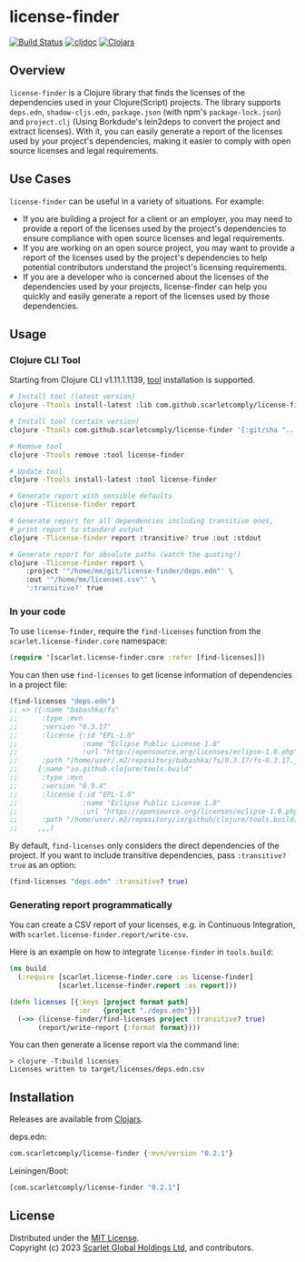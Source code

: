 # license-finder

[![Build Status](https://img.shields.io/github/actions/workflow/status/scarletcomply/license-finder/ci.yml?branch=main)](https://github.com/scarletcomply/license-finder/actions)
[![cljdoc](https://cljdoc.org/badge/com.scarletcomply/license-finder)][cljdoc]
[![Clojars](https://img.shields.io/clojars/v/com.scarletcomply/license-finder.svg)][clojars]

## Overview

`license-finder` is a Clojure library that finds the licenses of the dependencies used in your Clojure(Script) projects. The library supports `deps.edn`, `shadow-cljs.edn`, `package.json` (with npm's `package-lock.json`) and `project.clj` (Using Borkdude's lein2deps to convert the project and extract licenses). With it, you can easily generate a report of the licenses used by your project's dependencies, making it easier to comply with open source licenses and legal requirements.


## Use Cases

`license-finder` can be useful in a variety of situations. For example:

- If you are building a project for a client or an employer, you may need to provide a report of the licenses used by the project's dependencies to ensure compliance with open source licenses and legal requirements.
- If you are working on an open source project, you may want to provide a report of the licenses used by the project's dependencies to help potential contributors understand the project's licensing requirements.
- If you are a developer who is concerned about the licenses of the dependencies used by your projects, license-finder can help you quickly and easily generate a report of the licenses used by those dependencies.

## Usage

### Clojure CLI Tool

Starting from Clojure CLI v1.11.1.1139,
[tool](https://clojure.org/reference/deps_and_cli#tool_install)
installation is supported.

```bash
# Install tool (latest version)
clojure -Ttools install-latest :lib com.github.scarletcomply/license-finder :as license-finder

# Install tool (certain version)
clojure -Ttools com.github.scarletcomply/license-finder '{:git/sha "..."}' :as license-finder

# Remove tool
clojure -Ttools remove :tool license-finder

# Update tool
clojure -Ttools install-latest :tool license-finder

# Generate report with sensible defaults
clojure -Tlicense-finder report

# Generate report for all dependencies including transitive ones,
# print report to standard output
clojure -Tlicense-finder report :transitive? true :out :stdout

# Generate report for absolute paths (watch the quoting!)
clojure -Tlicense-finder report \
    :project '"/home/me/git/license-finder/deps.edn"' \
    :out '"/home/me/licenses.csv"' \
    ':transitive?' true
```

### In your code

To use `license-finder`, require the `find-licenses` function from the `scarlet.license-finder.core` namespace:

```clojure
(require '[scarlet.license-finder.core :refer [find-licenses]])
```

You can then use `find-licenses` to get license information of dependencies in a project file:

```clojure
(find-licenses "deps.edn")
;; => ({:name "babashka/fs"
;;      :type :mvn
;;      :version "0.3.17"
;;      :license {:id "EPL-1.0"
;;                :name "Eclipse Public License 1.0"
;;                :url "http://opensource.org/licenses/eclipse-1.0.php"}
;;      :path "/home/user/.m2/repository/babashka/fs/0.3.17/fs-0.3.17.jar"}
;;     {:name "io.github.clojure/tools.build"
;;      :type :mvn
;;      :version "0.9.4"
;;      :license {:id "EPL-1.0"
;;                :name "Eclipse Public License 1.0"
;;                :url "https://opensource.org/licenses/eclipse-1.0.php"}
;;      :path "/home/user/.m2/repository/io/github/clojure/tools.build/0.9.4/tools.build-0.9.4.jar"}
;;     ,,,)
```

By default, `find-licenses` only considers the direct dependencies of the project. If you want to include transitive dependencies, pass `:transitive? true` as an option:


```clojure
(find-licenses "deps.edn" :transitive? true)
```

### Generating report programmatically

You can create a CSV report of your licenses, e.g. in Continuous Integration,
with `scarlet.license-finder.report/write-csv`.

Here is an example on how to integrate `license-finder` in `tools.build`:

```clojure
(ns build
  (:require [scarlet.license-finder.core :as license-finder]
            [scarlet.license-finder.report :as report]))

(defn licenses [{:keys [project format path]
                 :or   {project "./deps.edn"}}]
  (->> (license-finder/find-licenses project :transitive? true)
       (report/write-report {:format format})))
```

You can then generate a license report via the command line:

```
> clojure -T:build licenses
Licenses written to target/licenses/deps.edn.csv
```

## Installation

Releases are available from [Clojars][clojars].

deps.edn:

```clojure
com.scarletcomply/license-finder {:mvn/version "0.2.1"}
```

Leiningen/Boot:

```clojure
[com.scarletcomply/license-finder "0.2.1"]
```

## License

Distributed under the [MIT License].  
Copyright (c) 2023 [Scarlet Global Holdings Ltd][scarlet], and contributors.


[MIT License]: ./LICENSE
[scarlet]: https://scarletcomply.com

[cljdoc]: https://cljdoc.org/jump/release/com.scarletcomply/license-finder
[clojars]: https://clojars.org/com.scarletcomply/license-finder

